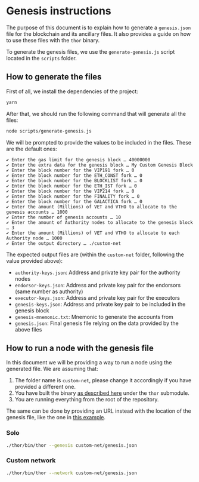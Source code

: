 # Genesis instructions

The purpose of this document is to explain how to generate a `genesis.json` file for the blockchain and its ancillary files. It also provides a guide on how to use these files with the `thor` binary.

To generate the genesis files, we use the `generate-genesis.js` script located in the `scripts` folder.


## How to generate the files

First of all, we install the dependencies of the project:

```bash
yarn
```

After that, we should run the following command that will generate all the files:

```bash
node scripts/generate-genesis.js
```

We will be prompted to provide the values to be included in the files. These are the default ones:

```
✔ Enter the gas limit for the genesis block … 40000000
✔ Enter the extra data for the genesis block … My Custom Genesis Block
✔ Enter the block number for the VIP191 fork … 0
✔ Enter the block number for the ETH_CONST fork … 0
✔ Enter the block number for the BLOCKLIST fork … 0
✔ Enter the block number for the ETH_IST fork … 0
✔ Enter the block number for the VIP214 fork … 0
✔ Enter the block number for the FINALITY fork … 0
✔ Enter the block number for the GALACTICA fork … 0
✔ Enter the amount (Millions) of VET and VTHO to allocate to the genesis accounts … 1000
✔ Enter the number of genesis accounts … 10
✔ Enter the amount of Authority nodes to allocate to the genesis block … 3
✔ Enter the amount (Millions) of VET and VTHO to allocate to each Authority node … 1000
✔ Enter the output directory … ./custom-net
```


The expected output files are (within the `custom-net` folder, following the value provided above):
- `authority-keys.json`: Address and private key pair for the authority nodes
- `endorsor-keys.json`: Address and private key pair for the endorsors (same number as authority)
- `executor-keys.json`: Address and private key pair for the executors
- `genesis-keys.json`: Address and private key pair to be included in the genesis block
- `genesis-mnemonic.txt`: Mnemonic to generate the accounts from
- `genesis.json`: Final genesis file relying on the data provided by the above files

## How to run a node with the genesis file

In this document we will be providing a way to run a node using the generated file. We are assuming that:
1. The folder name is `custom-net`, please change it accordingly if you have provided a different one.
2. You have built the binary [as described here](https://github.com/vechain/thor/blob/master/docs/build.md) under the `thor` submodule.
3. You are running everything from the root of the repository.

The same can be done by providing an URL instead with the location of the genesis file, like the one in [this example](https://raw.githubusercontent.com/vechain/thor/master/genesis/example.json).

### Solo

```bash
./thor/bin/thor --genesis custom-net/genesis.json
```

### Custom network

```bash
./thor/bin/thor --network custom-net/genesis.json
```